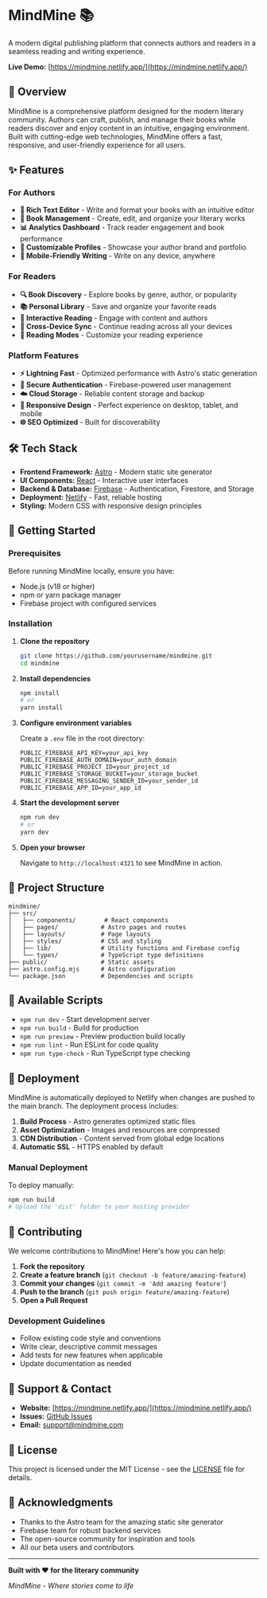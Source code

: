 # MindMine 📚

A modern digital publishing platform that connects authors and readers in a seamless reading and writing experience.

**Live Demo:** [https://mindmine.netlify.app/](https://mindmine.netlify.app/)

## 🌟 Overview

MindMine is a comprehensive platform designed for the modern literary community. Authors can craft, publish, and manage their books while readers discover and enjoy content in an intuitive, engaging environment. Built with cutting-edge web technologies, MindMine offers a fast, responsive, and user-friendly experience for all users.

## ✨ Features

### For Authors
- **📝 Rich Text Editor** - Write and format your books with an intuitive editor
- **📖 Book Management** - Create, edit, and organize your literary works
- **📊 Analytics Dashboard** - Track reader engagement and book performance
- **🎨 Customizable Profiles** - Showcase your author brand and portfolio
- **📱 Mobile-Friendly Writing** - Write on any device, anywhere

### For Readers
- **🔍 Book Discovery** - Explore books by genre, author, or popularity
- **📚 Personal Library** - Save and organize your favorite reads
- **💬 Interactive Reading** - Engage with content and authors
- **📲 Cross-Device Sync** - Continue reading across all your devices
- **🌙 Reading Modes** - Customize your reading experience

### Platform Features
- **⚡ Lightning Fast** - Optimized performance with Astro's static generation
- **🔐 Secure Authentication** - Firebase-powered user management
- **☁️ Cloud Storage** - Reliable content storage and backup
- **📱 Responsive Design** - Perfect experience on desktop, tablet, and mobile
- **🌐 SEO Optimized** - Built for discoverability

## 🛠️ Tech Stack

- **Frontend Framework:** [Astro](https://astro.build/) - Modern static site generator
- **UI Components:** [React](https://reactjs.org/) - Interactive user interfaces
- **Backend & Database:** [Firebase](https://firebase.google.com/) - Authentication, Firestore, and Storage
- **Deployment:** [Netlify](https://netlify.com/) - Fast, reliable hosting
- **Styling:** Modern CSS with responsive design principles

## 🚀 Getting Started

### Prerequisites

Before running MindMine locally, ensure you have:

- Node.js (v18 or higher)
- npm or yarn package manager
- Firebase project with configured services

### Installation

1. **Clone the repository**
   ```bash
   git clone https://github.com/yourusername/mindmine.git
   cd mindmine
   ```

2. **Install dependencies**
   ```bash
   npm install
   # or
   yarn install
   ```

3. **Configure environment variables**
   
   Create a `.env` file in the root directory:
   ```env
   PUBLIC_FIREBASE_API_KEY=your_api_key
   PUBLIC_FIREBASE_AUTH_DOMAIN=your_auth_domain
   PUBLIC_FIREBASE_PROJECT_ID=your_project_id
   PUBLIC_FIREBASE_STORAGE_BUCKET=your_storage_bucket
   PUBLIC_FIREBASE_MESSAGING_SENDER_ID=your_sender_id
   PUBLIC_FIREBASE_APP_ID=your_app_id
   ```

4. **Start the development server**
   ```bash
   npm run dev
   # or
   yarn dev
   ```

5. **Open your browser**
   
   Navigate to `http://localhost:4321` to see MindMine in action.

## 📁 Project Structure

```
mindmine/
├── src/
│   ├── components/        # React components
│   ├── pages/            # Astro pages and routes
│   ├── layouts/          # Page layouts
│   ├── styles/           # CSS and styling
│   ├── lib/              # Utility functions and Firebase config
│   └── types/            # TypeScript type definitions
├── public/               # Static assets
├── astro.config.mjs      # Astro configuration
└── package.json          # Dependencies and scripts
```

## 🔧 Available Scripts

- `npm run dev` - Start development server
- `npm run build` - Build for production
- `npm run preview` - Preview production build locally
- `npm run lint` - Run ESLint for code quality
- `npm run type-check` - Run TypeScript type checking

## 🚀 Deployment

MindMine is automatically deployed to Netlify when changes are pushed to the main branch. The deployment process includes:

1. **Build Process** - Astro generates optimized static files
2. **Asset Optimization** - Images and resources are compressed
3. **CDN Distribution** - Content served from global edge locations
4. **Automatic SSL** - HTTPS enabled by default

### Manual Deployment

To deploy manually:

```bash
npm run build
# Upload the 'dist' folder to your hosting provider
```

## 🤝 Contributing

We welcome contributions to MindMine! Here's how you can help:

1. **Fork the repository**
2. **Create a feature branch** (`git checkout -b feature/amazing-feature`)
3. **Commit your changes** (`git commit -m 'Add amazing feature'`)
4. **Push to the branch** (`git push origin feature/amazing-feature`)
5. **Open a Pull Request**

### Development Guidelines

- Follow existing code style and conventions
- Write clear, descriptive commit messages
- Add tests for new features when applicable
- Update documentation as needed

## 📧 Support & Contact

- **Website:** [https://mindmine.netlify.app/](https://mindmine.netlify.app/)
- **Issues:** [GitHub Issues](https://github.com/yourusername/mindmine/issues)
- **Email:** support@mindmine.com

## 📄 License

This project is licensed under the MIT License - see the [LICENSE](LICENSE) file for details.

## 🙏 Acknowledgments

- Thanks to the Astro team for the amazing static site generator
- Firebase team for robust backend services
- The open-source community for inspiration and tools
- All our beta users and contributors

---

**Built with ❤️ for the literary community**

*MindMine - Where stories come to life*